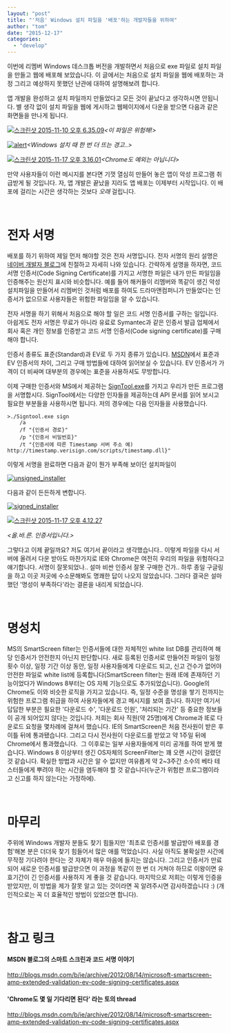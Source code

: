```yaml
---
layout: "post"
title: "'처음' Windows 설치 파일을 '배포'하는 개발자들을 위하여"
author: "tom"
date: "2015-12-17"
categories: 
  - "develop"
---
```


이번에 리멤버 Windows 데스크톱 버전을 개발하면서 처음으로 exe 파일로 설치 파일을 만들고 웹에 배포해 보았습니다. 이 글에서는 처음으로 설치 파일을 웹에 배포하는 과정 그리고 예상하지 못했던 난관에 대하여 설명해보려 합니다.

앱 개발을 완성하고 설치 파일까지 만들었다고 모든 것이 끝났다고 생각하시면 안됩니다. 별 생각 없이 설치 파일을 웹에 게시하고 웹페이지에서 다운을 받으면 다음과 같은 화면들을 만나게 됩니다.

[![스크린샷 2015-11-10 오후 6.35.09](/assets/post/images/스크린샷-2015-11-10-오후-6.35.09-1024x264.png)](https://blog.dramancompany.com/wp-content/uploads/2015/11/스크린샷-2015-11-10-오후-6.35.09.png)_<이 파일은 위험해!>_

[![alert](/assets/post/images/alert.png)](https://blog.dramancompany.com/wp-content/uploads/2015/11/alert.png)_<Windows 설치 때 한 번 더 뜨는 경고..>_

[![스크린샷 2015-11-17 오후 3.16.01](/assets/post/images/스크린샷-2015-11-17-오후-3.16.01.png)](https://blog.dramancompany.com/wp-content/uploads/2015/11/스크린샷-2015-11-17-오후-3.16.01.png)_<Chrome도 예외는 아닙니다>_

만약 사용자들이 이런 메시지를 본다면 기껏 열심히 만들어 놓은 앱이 악성 프로그램 취급받게 될 것입니다. 자, 앱 개발은 끝났을 지라도 앱 배포는 이제부터 시작입니다. 이 배포에 걸리는 시간은 생각하는 것보다 _오래_ 걸립니다.

 

# **전자 서명**

배포를 하기 위하여 제일 먼저 해야할 것은 전자 서명입니다. 전자 서명의 원리 설명은 [네이버 개발자 블로그](http://d2.naver.com/helloworld/744920)에 친절하고 자세히 나와 있습니다. 간략하게 설명을 하자면, 코드 서명 인증서(Code Signing Certificate)를 가지고 서명한 파일은 내가 만든 파일임을 인증해주는 원산지 표시와 비슷합니다. 예를 들어 해커들이 리멤버와 똑같이 생긴 악성 설치파일을 만들어서 리멤버인 것처럼 배포를 하여도 드라마앤컴퍼니가 만들었다는 인증서가 없으므로 사용자들은 위험한 파일임을 알 수 있습니다.

전자 서명을 하기 위해서 처음으로 해야 할 일은 코드 서명 인증서를 구하는 일입니다. 아쉽게도 전자 서명은 무료가 아니라 유료로 Symantec과 같은 인증서 발급 업체에서 회사 혹은 개인 정보를 인증받고 코드 서명 인증서(Code signing certificate)를 구매해야 합니다.

인증서 종류도 표준(Standard)과 EV로 두 가지 종류가 있습니다. [MSDN](https://msdn.microsoft.com/ko-kr/library/windows/hardware/hh801887(v=vs.85).aspx)에서 표준과 EV 인증서의 차이, 그리고 구매 방법들에 대하여 읽어보실 수 있습니다. EV 인증서가 가격이 더 비싸며 대부분의 경우에는 표준을 사용하셔도 무방합니다.

이제 구매한 인증서와 MS에서 제공하는 [SignTool.exe](https://msdn.microsoft.com/en-us/library/windows/desktop/aa387764(v=vs.85).aspx)를 가지고 우리가 만든 프로그램을 서명합시다. SignTool에서는 다양한 인자들을 제공하는데 API 문서를 읽어 보시고 필요한 부분들을 사용하시면 됩니다. 저의 경우에는 다음 인자들을 사용했습니다.

```
>./Signtool.exe sign
    /a
    /f "{인증서 경로}"
    /p "{인증서 비밀번호}"
    /t "{인증서에 따른 Timestamp 서버 주소 예) http://timestamp.verisign.com/scripts/timestamp.dll}"
```

이렇게 서명을 완료하면 다음과 같이 뭔가 부족해 보이던 설치파일이

[![unsigned_installer](/assets/post/images/스크린샷-2015-11-17-오후-3.56.59.png)](https://blog.dramancompany.com/wp-content/uploads/2015/11/스크린샷-2015-11-17-오후-3.56.59.png)

다음과 같이 든든하게 변합니다.

[![signed_installer](/assets/post/images/스크린샷-2015-11-17-오후-3.58.52.png)](https://blog.dramancompany.com/wp-content/uploads/2015/11/스크린샷-2015-11-17-오후-3.58.52.png)

[![스크린샷 2015-11-17 오후 4.12.27](/assets/post/images/스크린샷-2015-11-17-오후-4.12.27-822x1024.png)](https://blog.dramancompany.com/wp-content/uploads/2015/11/스크린샷-2015-11-17-오후-4.12.27.png)

_<올.바.른. 인증서입니다.>_

그렇다고 이제 끝일까요? 저도 여기서 끝이라고 생각했습니다.. 이렇게 파일을 다시 서버에 올려서 다운 받아도 마찬가지로 IE와 Chrome은 여전히 우리의 파일을 위험하다고 얘기합니다. 서명이 잘못되었나.. 설마 비싼 인증서 잘못 구매한 건가.. 하루 종일 구글링을 하고 이곳 저곳에 수소문해봐도 명쾌한 답이 나오지 않았습니다. 그러다 결국은 설마 했던 '명성이 부족하다'라는 결론을 내리게 되었습니다.

 

# **명성치**

MS의 SmartScreen filter는 인증서들에 대한 자체적인 white list DB를 관리하며 해당 인증서가 안전한지 아닌지 판단합니다. 새로 등록된 인증서로 만들어진 파일이 일정 횟수 이상, 일정 기간 이상 동안, 일정 사용자들에게 다운로드 되고, 신고 건수가 없어야 안전한 파일로 white list에 등록합니다(SmartScreen filter는 원래 IE에 존재하던 기능이었다가 Windows 8부터는 OS 자체 기능으로도 추가되었습니다). Google의 Chrome도 이와 비슷한 로직을 가지고 있습니다. 즉, 일정 수준을 명성을 쌓기 전까지는 위험한 프로그램 취급을 하여 사용자들에게 경고 메시지를 보여 줍니다. 하지만 여기서 답답한 부분은 필요한 '다운로드 수', '다운로드 인원', '처리되는 기간' 등 중요한 정보들이 공개 되어있지 않다는 것입니다. 저희는 회사 직원(약 25명)에게 Chrome과 IE로 다운로드 요청을 몇차례에 걸쳐서 했습니다. IE의 SmartScreen은 처음 전사원이 받은 후 이틀 뒤에 통과됐습니다. 그리고 다시 전사원이 다운로드를 받았고 약 1주일 뒤에 Chrome에서 통과했습니다.  그 이후로는 일부 사용자들에게 미리 공개를 하여 받게 했습니다. Windows 8 이상부터 생긴 OS자체의 ScreenFilter는 꽤 오랜 시간이 걸렸던 것 같습니다. 확실한 방법과 시간은 알 수 없지만 여유롭게 약 2~3주간 소수의 베타 테스터들에게 뿌려야 하는 시간을 염두해야 할 것 같습니다(누군가 위험판 프로그램이라고 신고를 하지 않는다는 가정하에).

 

# **마무리**

주위에 Windows 개발자 분들도 찾기 힘들지만 '최초로 인증서를 발급받아 배포를 경험'해본 분은 더더욱 찾기 힘들어서 많은 애를 먹었습니다. 사실 아직도 불확실한 시간에 무작정 기다려야 한다는 것 자체가 매우 마음에 들지는 않습니다. 그리고 인증서가 만료되어 새로운 인증서를 발급받으면 이 과정을 똑같이 한 번 더 거쳐야 하므로 이왕이면 유효기간이 긴 인증서를 사용하지 게 좋을 것 같습니다. 마지막으로 저희는 이렇게 인증을 받았지만, 이 방법을 제가 잘못 알고 있는 것이라면 꼭 알려주시면 감사하겠습니다 :) (개인적으로는 꼭 더 효율적인 방법이 있었으면 합니다).

 

# **참고 링크**

#### MSDN 블로그의 스마트 스크린과 코드 서명 이야기

http://blogs.msdn.com/b/ie/archive/2012/08/14/microsoft-smartscreen-amp-extended-validation-ev-code-signing-certificates.aspx

#### **'Chrome도 몇 일 기다리면 된다' 라는 토의 thread**

http://blogs.msdn.com/b/ie/archive/2012/08/14/microsoft-smartscreen-amp-extended-validation-ev-code-signing-certificates.aspx
